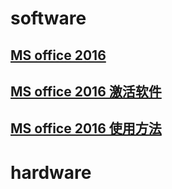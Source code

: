 # software
## [MS office 2016](https://pan.baidu.com/s/1c1SRS7A)
## [MS office 2016 激活软件](https://beyondthe.top/soft/Office%20for%20Mac%202016%20License%20Installer.pkg)
## [MS office 2016 使用方法](http://www.chinamac.com/download/mac7059.html)

# hardware
## 

